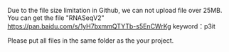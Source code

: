 
Due to the file size limitation in Github, we can not upload file over 25MB.
You can get the file "RNASeqV2" 
https://pan.baidu.com/s/1yH7bxmmQTYTb-s5EnCWrKg 
keyword：p3it

Please put all files in the same folder as the your project.
